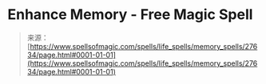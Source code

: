 <!--yml
category: 未分类
date: 2024-06-12 19:16:50
-->

# Enhance Memory - Free Magic Spell

> 来源：[https://www.spellsofmagic.com/spells/life_spells/memory_spells/27634/page.html#0001-01-01](https://www.spellsofmagic.com/spells/life_spells/memory_spells/27634/page.html#0001-01-01)